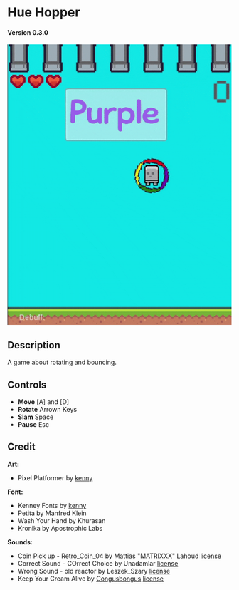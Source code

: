 # Hue Hopper
#### Version 0.3.0

![](https://github.com/sugarvoid/hue-hopper/blob/Current/docs/hue.gif)

## Description
A game about rotating and bouncing. 

## Controls 
- **Move** [A] and [D]
- **Rotate** Arrown Keys
- **Slam** Space
- **Pause** Esc

## Credit
**Art:**
- Pixel Platformer by [kenny](https://kenney.itch.io/)

**Font:**
- Kenney Fonts by [kenny](https://kenney.itch.io/)
- Petita by Manfred Klein 
- Wash Your Hand by Khurasan 
- Kronika by Apostrophic Labs

**Sounds:**
- Coin Pick up - Retro_Coin_04 by Mattias "MATRIXXX" Lahoud [license](https://creativecommons.org/licenses/by/3.0/)
- Correct Sound - COrrect Choice by Unadamlar [license](https://creativecommons.org/publicdomain/zero/1.0/)
- Wrong Sound - old reactor by Leszek_Szary [license](https://creativecommons.org/publicdomain/zero/1.0/)
- Keep Your Cream Alive by [Congusbongus](https://soundcloud.com/congus-bongus) [license](https://creativecommons.org/publicdomain/zero/1.0/)
